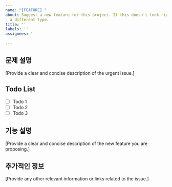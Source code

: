 ```yaml
---
name: "[FEATURE] "
about: Suggest a new feature for this project. If this doesn't look right, choose
  a different type.
title: ''
labels: ''
assignees: ''

---
```


## 문제 설명

[Provide a clear and concise description of the urgent issue.]

## Todo List

-   [ ] Todo 1
-   [ ] Todo 2
-   [ ] Todo 3

## 기능 설명
[Provide a clear and concise description of the new feature you are proposing.]

## 추가적인 정보

[Provide any other relevant information or links related to the issue.]
